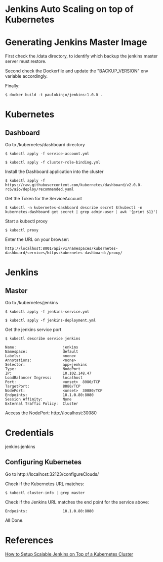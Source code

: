# Jenkins Auto Scaling on top of Kubernetes

# Generating Jenkins Master Image

First check the /data directory, to identify which backup the jenkins master server must restore.

Second check the Dockerfile and update the "BACKUP_VERSION" env variable accordingly.

Finally:

```
$ docker build -t paulokinjo/jenkins:1.0.0 .
```

# Kubernetes

## Dashboard

Go to /kubernetes/dashboard directory

```
$ kubectl apply -f service-account.yml
```

```
$ kubectl apply -f cluster-role-binding.yml
```

Install the Dashboard application into the cluster

```
$ kubectl apply -f https://raw.githubusercontent.com/kubernetes/dashboard/v2.0.0-rc6/aio/deploy/recommended.yaml
```

Get the Token for the ServiceAccount

```
$ kubectl -n kubernetes-dashboard describe secret $(kubectl -n kubernetes-dashboard get secret | grep admin-user | awk '{print $1}')
```

Start a kubectl proxy

```
$ kubectl proxy
```

Enter the URL on your browser:

```
http://localhost:8001/api/v1/namespaces/kubernetes-dashboard/services/https:kubernetes-dashboard:/proxy/
```

# Jenkins

## Master

Go to /kubernetes/jenkins

```
$ kubectl apply -f jenkins-service.yml
```

```
$ kubectl apply -f jenkins-deployment.yml
```

Get the jenkins service port

```
$ kubectl describe service jenkins
```

```
Name:                     jenkins
Namespace:                default
Labels:                   <none>
Annotations:              <none>
Selector:                 app=jenkins
Type:                     NodePort
IP:                       10.102.148.47
LoadBalancer Ingress:     localhost
Port:                     <unset>  8080/TCP
TargetPort:               8080/TCP
NodePort:                 <unset>  30080/TCP
Endpoints:                10.1.0.80:8080
Session Affinity:         None
External Traffic Policy:  Cluster
```

Access the NodePort: http://localhost:30080

# Credentials

jenkins:jenkins

## Configuring Kubernetes

Go to http://localhost:32123/configureClouds/

Check if the Kubernetes URL matches:

```
$ kubectl cluster-info | grep master
```

Check if the Jenkins URL matches the end point for the service above:

```
Endpoints:                10.1.0.80:8080
```

All Done.

# References

<a href="https://www.blazemeter.com/blog/how-to-setup-scalable-jenkins-on-top-of-a-kubernetes-cluster/">
How to Setup Scalable Jenkins on Top of a Kubernetes Cluster
</a>
